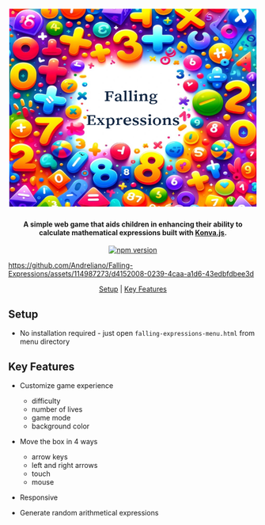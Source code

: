 <h1 align="center">
  <br>
  <img src="https://github.com/Andreliano/Falling-Expressions/blob/ase-dev/assets/falling-expressions-back.png" alt="Falling-Expressions" width="500" height="400">
  <br>
</h1>

<h4 align="center">A simple web game that aids children in enhancing their ability to calculate mathematical expressions built with <a href="https://konvajs.org" target="_blank">Konva.js</a>.</h4>

<p align="center">
<a href="http://badge.fury.io/js/konva">
    <img src="https://badge.fury.io/js/konva.svg" alt="npm version">
  </a>
</p>

https://github.com/Andreliano/Falling-Expressions/assets/114987273/d4152008-0239-4caa-a1d6-43edbfdbee3d

<p align="center">
  <a href="#setup">Setup</a> | 
  <a href="#key-features">Key Features</a>
</p>

## Setup

* No installation required - just open `falling-expressions-menu.html` from menu directory

## Key Features

* Customize game experience
  - difficulty
  - number of lives
  - game mode
  - background color
    
* Move the box in 4 ways
  - arrow keys
  - left and right arrows
  - touch
  - mouse
    
* Responsive
  
* Generate random arithmetical expressions
